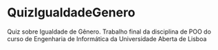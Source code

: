 # QuizIgualdadeGenero
Quiz sobre Igualdade de Gênero. Trabalho final da disciplina de POO do curso de Engenharia de Informática da Universidade Aberta de  Lisboa
